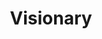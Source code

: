 ---
layout: music
category: music
title: Visionary
short: visionary
aif: "/music/AAGreene_Visionary.aif"
mp3: "/music/AAGreene_Visionary.mp3"
ogg: "/music/AAGreene_Visionary.ogg"
---
